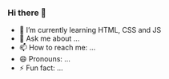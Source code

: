 ### Hi there 👋

- 🌱 I’m currently learning HTML, CSS and JS
- 💬 Ask me about ...
- 📫 How to reach me: ...
- 😄 Pronouns: ...
- ⚡ Fun fact: ...


